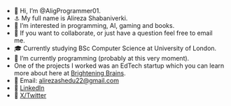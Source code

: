 - 👋 Hi, I’m @AligProgrammer01.
- ⚓ My full name is Alireza Shabaniverki.
- 👀 I’m interested in programming, AI, gaming and books.
- 💞️ If you want to collaborate, or just have a question feel free to email me.
- 🎓 Currently studying BSc Computer Science at University of London.
- 🌱 I’m currently programming (probably at this very moment).
- One of the projects I worked was an EdTech startup which you can learn more about here at [Brightening Brains](https://www.brightbrains.tech).
- 📧 Email: alirezashedu22@gmail.com
- 🔗 [LinkedIn](https://www.linkedin.com/in/alireza-shabaniverki/)
- 🔗 [X/Twitter](https://x.com/AlirezaShabaniV)


<!---
AligProgrammer01/AligProgrammer01 is a ✨ special ✨ repository because its `README.md` (this file) appears on your GitHub profile.
You can click the Preview link to take a look at your changes.
--->
